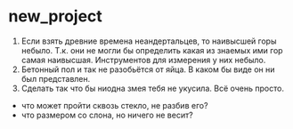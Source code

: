 # new_project
1) Если взять древние времена неандертальцев, то наивысшей горы небыло. Т.к. они не могли бы определить какая из знаемых ими гор самая наивысшая. Инструментов для измерения у них небыло.
2) Бетонный пол и так не разобьётся от яйца. В каком бы виде он ни был представлен.
3) Сделать так что бы ниодна змея тебя не укусила. Всё очень просто.
- что может пройти сквозь стекло, не разбив его?
- что размером со слона, но ничего не весит?
